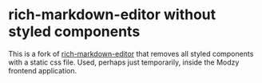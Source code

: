 # rich-markdown-editor without styled components

This is a fork of [rich-markdown-editor](https://github.com/outline/rich-markdown-editor) that removes all styled components with a static css file. Used, perhaps just temporarily, inside the Modzy frontend application.
